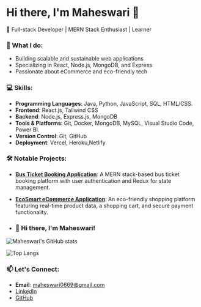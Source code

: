 # Hi there, I'm Maheswari 👋

🚀 Full-stack Developer | MERN Stack Enthusiast | Learner

### 🌱 What I do:
- Building scalable and sustainable web applications
- Specializing in React, Node.js, MongoDB, and Express
- Passionate about eCommerce and eco-friendly tech

### 💻 Skills:
- **Programming Languages**: Java, Python, JavaScript, SQL, HTML/CSS.
- **Frontend**: React.js, Tailwind CSS
- **Backend**: Node.js, Express.js, MongoDB
- **Tools & Platforms**: Git, Docker, MongoDB, MySQL, Visual Studio Code, Power BI.
- **Version Control**: Git, GitHub
- **Deployment**: Vercel, Heroku,Netlify


### 🛠 Notable Projects:
- [**Bus Ticket Booking Application**](#): A MERN stack-based bus ticket booking platform with user authentication and Redux for state management.
- [**EcoSmart eCommerce Application**](#): An eco-friendly shopping platform featuring real-time product data, a shopping cart, and secure payment functionality.

- ### 👋 Hi there, I'm Maheswari!

<!-- GitHub Stats Card -->
![Maheswari's GitHub stats](https://github-readme-stats.vercel.app/api?username=maheswari2418&show_icons=true&theme=radical)

<!-- Most Used Languages Card -->
![Top Langs](https://github-readme-stats.vercel.app/api/top-langs/?username=maheswari2418&layout=compact&theme=radical)



### 📫 Let's Connect:
- **Email**: maheswari0669@gmail.com
- [LinkedIn](https://www.linkedin.com/in/maheswari-kosaraju-59040028a)
- [GitHub](https://github.com/Maheswari1187)



